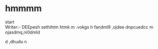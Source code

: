 # hmmmm
start
<br>
Writer:- DEEpesh sethihtm
htmk m  .vokgs h
fandml9   ,ojdee dnpcuedcc m  ojasdmq,ni0dmld 

d ,dhudu n 
